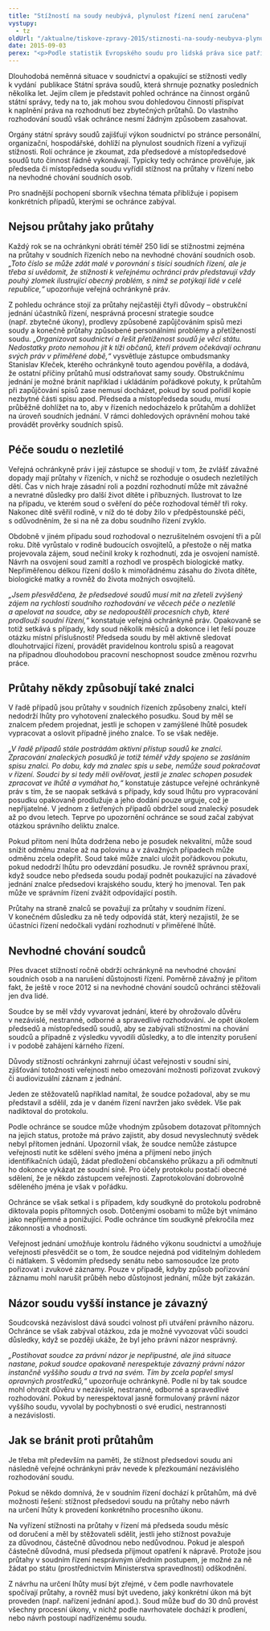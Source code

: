 ```yaml
---
title: "Stížností na soudy neubývá, plynulost řízení není zaručena"
vystupy:
  - tz
oldUrl: "/aktualne/tiskove-zpravy-2015/stiznosti-na-soudy-neubyva-plynulost-rizeni-neni-zarucena"
date: 2015-09-03
perex: "<p>Podle statistik Evropského soudu pro lidská práva sice patří české soudy k nejrychlejším v Evropě, na počtu stížností na průtahy, s nimiž se lidé na veřejného ochránce práv obracejí, se to však neprojevuje. Od roku 2012, kdy ochránce upozornil vládu na nepříznivý stav soudnictví, se situace příliš nezlepšila. Zástupce ochránkyně, kterému veřejná ochránkyně práv tuto agendu svěřila, tak musí i po dalších třech letech konstatovat, že stát není schopen s jistotou garantovat právo na rozhodnutí bez zbytečných průtahů, které je jedním z aspektů práva na spravedlivý proces. </p>"
---
```


<!-- imported from the old website -->

<p>Dlouhodobá neměnná situace v soudnictví a opakující se stížnosti vedly k vydání  publikace Státní správa soudů, která shrnuje poznatky posledních několika let. Jejím cílem je představit pohled ochránce na činnost orgánů státní správy, tedy na to, jak mohou svou dohledovou činností přispívat k naplnění práva na rozhodnutí bez zbytečných průtahů. Do vlastního rozhodování soudů však ochránce nesmí žádným způsobem zasahovat. </p><p>Orgány státní správy soudů zajišťují výkon soudnictví po stránce personální, organizační, hospodářské, dohlíží na plynulost soudních řízení a vyřizují stížnosti. Rolí ochránce je zkoumat, zda předsedové a místopředsedové soudů tuto činnost řádně vykonávají. Typicky tedy ochránce prověřuje, jak předseda či místopředseda soudu vyřídil stížnost na průtahy v řízení nebo na nevhodné chování soudních osob. </p><p>Pro snadnější pochopení sborník všechna témata přibližuje i popisem konkrétních případů, kterými se ochránce zabýval. </p><h2>Nejsou průtahy jako průtahy</h2><p>Každý rok se na ochránkyni obrátí téměř 250 lidí se stížnostmi zejména na průtahy v soudních řízeních nebo na nevhodné chování soudních osob.<em> „Toto číslo se může zdát malé v porovnání s tisíci soudních řízení, ale je třeba si uvědomit, že stížnosti k veřejnému ochránci práv představují vždy pouhý zlomek ilustrující obecný problém, s nímž se potýkají lidé v celé republice,“</em> upozorňuje veřejná ochránkyně práv.</p><p>Z pohledu ochránce stojí za průtahy nejčastěji čtyři důvody – obstrukční jednání účastníků řízení, nesprávná procesní strategie soudce (např. zbytečné úkony), prodlevy způsobené zapůjčováním spisů mezi soudy a konečně průtahy způsobené personálními problémy a přetížeností soudu. <em>„Organizovat soudnictví a řešit přetíženost soudů je věcí státu. Nedostatky proto nemohou jít k tíži občanů, kteří právem očekávají ochranu svých práv v přiměřené době,“</em> vysvětluje zástupce ombudsmanky Stanislav Křeček, kterého ochránkyně touto agendou pověřila, a dodává, že ostatní příčiny průtahů musí odstraňovat samy soudy. Obstrukčnímu jednání je možné bránit například i ukládáním pořádkové pokuty, k průtahům při zapůjčování spisů zase nemusí docházet, pokud by soud pořídil kopie nezbytné části spisu apod. Předseda a místopředseda soudu, musí průběžně dohlížet na to, aby v řízeních nedocházelo k průtahům a dohlížet na úroveň soudních jednání. V rámci dohledových oprávnění mohou také provádět prověrky soudních spisů.</p><h2>Péče soudu o nezletilé</h2><p>Veřejná ochránkyně práv i její zástupce se shodují v tom, že zvlášť závažné dopady mají průtahy v řízeních, v nichž se rozhoduje o osudech nezletilých dětí. Čas v nich hraje zásadní roli a pozdní rozhodnutí může mít závažné a nevratné důsledky pro další život dítěte i příbuzných. Ilustrovat to lze na případu, ve kterém soud o svěření do péče rozhodoval téměř tři roky. Nakonec dítě svěřil rodině, v níž do té doby žilo v předpěstounské péči, s odůvodněním, že si na ně za dobu soudního řízení zvyklo. </p><p>Obdobně v jiném případu soud rozhodoval o nezrušitelném osvojení tři a půl roku. Dítě vyrůstalo v rodině budoucích osvojitelů, a přestože o něj matka projevovala zájem, soud nečinil kroky k rozhodnutí, zda je osvojení namístě. Návrh na osvojení soud zamítl a rozhodl ve prospěch biologické matky. Nepřiměřenou délkou řízení došlo k mimořádnému zásahu do života dítěte, biologické matky a rovněž do života možných osvojitelů.</p><p><em>„Jsem přesvědčena, že předsedové soudů musí mít na zřeteli zvýšený zájem na rychlosti soudního rozhodování ve věcech péče o nezletilé a apelovat na soudce, aby se nedopouštěli procesních chyb, které prodlouží soudní řízení,“</em> konstatuje veřejná ochránkyně práv. Opakovaně se totiž setkává s případy, kdy soud několik měsíců a dokonce i let řeší pouze otázku místní příslušnosti! Předseda soudu by měl aktivně sledovat dlouhotrvající řízení, provádět pravidelnou kontrolu spisů a reagovat na případnou dlouhodobou pracovní neschopnost soudce změnou rozvrhu práce.</p><h2>Průtahy někdy způsobují také znalci</h2><p>V řadě případů jsou průtahy v soudních řízeních způsobeny znalci, kteří nedodrží lhůty pro vyhotovení znaleckého posudku. Soud by měl se znalcem předem projednat, jestli je schopen v zamýšlené lhůtě posudek vypracovat a oslovit případně jiného znalce. To se však neděje.</p><p><em>„V řadě případů stále postrádám aktivní přístup soudů ke znalci. Zpracování znaleckých posudků je totiž téměř vždy spojeno se zasláním spisu znalci. Po dobu, kdy má znalec spis u sebe, nemůže soud pokračovat v řízení. Soudci by si tedy měli ověřovat, jestli je znalec schopen posudek zpracovat ve lhůtě a vymáhat ho,“</em> konstatuje zástupce veřejné ochránkyně práv s tím, že se naopak setkává s případy, kdy soud lhůtu pro vypracování posudku opakovaně prodlužuje a jeho dodání pouze urguje, což je nepřijatelné. V jednom z šetřených případů obdržel soud znalecký posudek až po dvou letech. Teprve po upozornění ochránce se soud začal zabývat otázkou správního deliktu znalce. </p><p>Pokud přitom není lhůta dodržena nebo je posudek nekvalitní, může soud snížit odměnu znalce až na polovinu a v závažných případech může odměnu zcela odepřít. Soud také může znalci uložit pořádkovou pokutu, pokud nedodrží lhůtu pro odevzdání posudku. Je rovněž správnou praxí, když soudce nebo předseda soudu podají podnět poukazující na závadové jednání znalce předsedovi krajského soudu, který ho jmenoval. Ten pak může ve správním řízení zvážit odpovídající postih. </p><p>Průtahy na straně znalců se považují za průtahy v soudním řízení. V konečném důsledku za ně tedy odpovídá stát, který nezajistil, že se účastníci řízení nedočkali vydání rozhodnutí v přiměřené lhůtě.</p><h2>Nevhodné chování soudců</h2><p>Přes dvacet stížností ročně obdrží ochránkyně na nevhodné chování soudních osob a na narušení důstojnosti řízení. Poměrně závažný je přitom fakt, že ještě v roce 2012 si na nevhodné chování soudců ochránci stěžovali jen dva lidé. </p><p>Soudce by se měl vždy vyvarovat jednání, které by ohrožovalo důvěru v nezávislé, nestranné, odborné a spravedlivé rozhodování. Je opět úkolem předsedů a místopředsedů soudů, aby se zabývali stížnostmi na chování soudců a případně z výsledku vyvodili důsledky, a to dle intenzity porušení i v podobě zahájení kárného řízení. </p><p>Důvody stížností ochránkyni zahrnují účast veřejnosti v soudní síni, zjišťování totožnosti veřejnosti nebo omezování možnosti pořizovat zvukový či audiovizuální záznam z jednání.</p><p>Jeden ze stěžovatelů například namítal, že soudce požadoval, aby se mu představil a sdělil, zda je v daném řízení navržen jako svědek. Vše pak nadiktoval do protokolu. </p><p>Podle ochránce se soudce může vhodným způsobem dotazovat přítomných na jejich status, protože má právo zajistit, aby dosud nevyslechnutý svědek nebyl přítomen jednání. Upozornil však, že soudce nemůže zástupce veřejnosti nutit ke sdělení svého jména a příjmení nebo jiných identifikačních údajů, žádat předložení občanského průkazu a při odmítnutí ho dokonce vykázat ze soudní síně. Pro účely protokolu postačí obecné sdělení, že je někdo zástupcem veřejnosti. Zaprotokolování dobrovolně sděleného jména je však v pořádku.</p><p>Ochránce se však setkal i s případem, kdy soudkyně do protokolu podrobně diktovala popis přítomných osob. Dotčenými osobami to může být vnímáno jako nepříjemné a ponižující. Podle ochránce tím soudkyně překročila mez zákonnosti a vhodnosti.</p><p>Veřejnost jednání umožňuje kontrolu řádného výkonu soudnictví a umožňuje veřejnosti přesvědčit se o tom, že soudce nejedná pod viditelným dohledem či nátlakem. S vědomím předsedy senátu nebo samosoudce lze proto pořizovat i zvukové záznamy. Pouze v případě, kdyby způsob pořizování záznamu mohl narušit průběh nebo důstojnost jednání, může být zakázán.</p><h2>Názor soudu vyšší instance je závazný</h2><p>Soudcovská nezávislost dává soudci volnost při utváření právního názoru. Ochránce se však zabýval otázkou, zda je možné vyvozovat vůči soudci důsledky, když se později ukáže, že byl jeho právní názor nesprávný. </p><p><em>„Postihovat soudce za právní názor je nepřípustné, ale jiná situace nastane, pokud soudce opakovaně nerespektuje závazný právní názor instančně vyššího soudu a trvá na svém. Tím by zcela popřel smysl opravných prostředků,“</em> upozorňuje ochránkyně. Podle ní by tak soudce mohl ohrozit důvěru v nezávislé, nestranné, odborné a spravedlivé rozhodování. Pokud by nerespektoval jasně formulovaný právní názor vyššího soudu, vyvolal by pochybnosti o své erudici, nestrannosti a nezávislosti.</p><h2>Jak se bránit proti průtahům</h2><p>Je třeba mít především na paměti, že stížnost předsedovi soudu ani následně veřejné ochránkyni práv nevede k přezkoumání nezávislého rozhodování soudu.</p><p>Pokud se někdo domnívá, že v soudním řízení dochází k průtahům, má dvě možnosti řešení: stížnost předsedovi soudu na průtahy nebo návrh na určení lhůty k provedení konkrétního procesního úkonu.</p><p>Na vyřízení stížnosti na průtahy v řízení má předseda soudu měsíc od doručení a měl by stěžovateli sdělit, jestli jeho stížnost považuje za důvodnou, částečně důvodnou nebo nedůvodnou. Pokud je alespoň částečně důvodná, musí předseda přijmout opatření k nápravě. Protože jsou průtahy v soudním řízení nesprávným úředním postupem, je možné za ně žádat po státu (prostřednictvím Ministerstva spravedlnosti) odškodnění.</p><p>Z návrhu na určení lhůty musí být zřejmé, v čem podle navrhovatele spočívají průtahy, a rovněž musí být uvedeno, jaký konkrétní úkon má být proveden (např. nařízení jednání apod.). Soud může buď do 30 dnů provést všechny procesní úkony, v nichž podle navrhovatele dochází k prodlení, nebo návrh postoupí nadřízenému soudu.</p>
